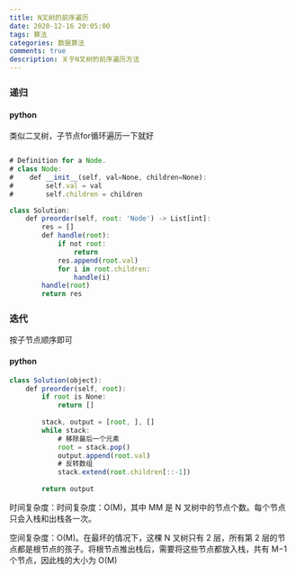 ```yaml
---
title: N叉树的前序遍历
date: 2020-12-16 20:05:00
tags: 算法
categories: 数据算法
comments: true
description: 关于N叉树的前序遍历方法
---
```


### 递归

#### python

类似二叉树，子节点for循环遍历一下就好

``` javascript

# Definition for a Node.
# class Node:
#    def __init__(self, val=None, children=None):
#        self.val = val
#        self.children = children

class Solution:
    def preorder(self, root: 'Node') -> List[int]:
        res = []
        def handle(root):
            if not root:
                return
            res.append(root.val)
            for i in root.children:
                handle(i)
        handle(root)
        return res

```

### 迭代

按子节点顺序即可

#### python

``` javascript
class Solution(object):
    def preorder(self, root):
        if root is None:
            return []
        
        stack, output = [root, ], []            
        while stack:
        	# 移除最后一个元素
            root = stack.pop()
            output.append(root.val)
            # 反转数组 
            stack.extend(root.children[::-1])
                
        return output

```

时间复杂度：时间复杂度：O(M)，其中 MM 是 N 叉树中的节点个数。每个节点只会入栈和出栈各一次。

空间复杂度：O(M)。在最坏的情况下，这棵 N 叉树只有 2 层，所有第 2 层的节点都是根节点的孩子。将根节点推出栈后，需要将这些节点都放入栈，共有 M−1 个节点，因此栈的大小为 O(M)
